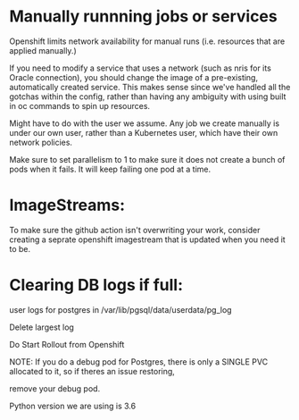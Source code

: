 # Manually runnning jobs or services

Openshift limits network availability for manual runs (i.e. resources that are applied manually.)

If you need to modify a service that uses a network (such as nris for its Oracle connection), you should change the image of a
pre-existing, automatically created service. This makes sense since we've handled all the gotchas within the config, rather than having
any ambiguity with using built in oc commands to spin up resources.

Might have to do with the user we assume.
Any job we create manually is under our own user, rather than a Kubernetes user, which have their own network policies.

Make sure to set parallelism to 1 to make sure it does not create a bunch of pods when it fails. It will
keep failing one pod at a time.

# ImageStreams:

To make sure the github action isn't overwriting your work, consider creating a seprate openshift
imagestream that is updated when you need it to be.

# Clearing DB logs if full:

user logs for postgres in /var/lib/pgsql/data/userdata/pg_log

Delete largest log

Do Start Rollout from Openshift

NOTE: If you do a debug pod for Postgres, there is only a SINGLE PVC allocated to it, so if theres an issue restoring,

remove your debug pod.

Python version we are using is 3.6
